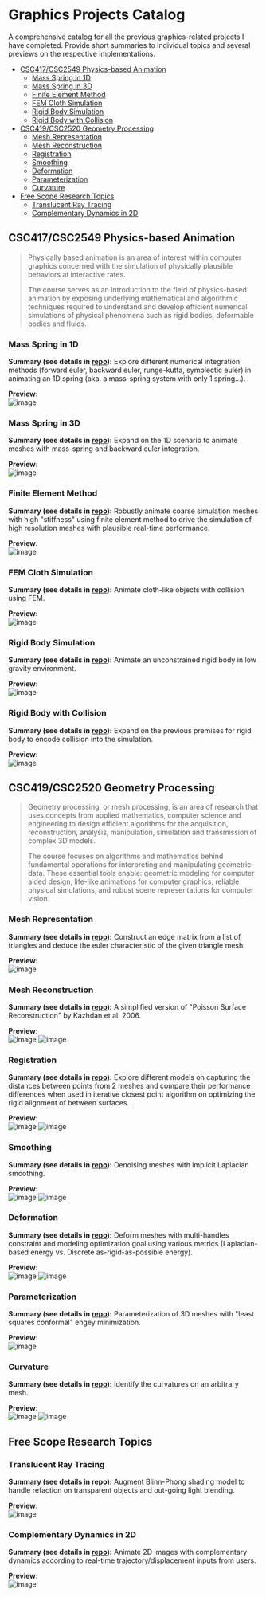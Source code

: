# Graphics Projects Catalog
A comprehensive catalog for all the previous graphics-related projects I have completed. Provide short summaries to individual topics and several previews on the respective implementations.

- [CSC417/CSC2549 Physics-based Animation](#csc417csc2549-physics-based-animation)
  - [Mass Spring in 1D](#mass-spring-in-1d)
  - [Mass Spring in 3D](#mass-spring-in-3d)
  - [Finite Element Method](#finite-element-method)
  - [FEM Cloth Simulation](#fem-cloth-simulation)
  - [Rigid Body Simulation](#rigid-body-simulation)
  - [Rigid Body with Collision](#rigid-body-with-collision)
- [CSC419/CSC2520 Geometry Processing](#csc419csc2520-geometry-processing)
  - [Mesh Representation](#mesh-representation)
  - [Mesh Reconstruction](#mesh-reconstruction)
  - [Registration](#registration)
  - [Smoothing](#smoothing)
  - [Deformation](#deformation)
  - [Parameterization](#parameterization)
  - [Curvature](#curvature)
- [Free Scope Research Topics](#free-scope-research-topics)
  - [Translucent Ray Tracing](#translucent-ray-tracing)
  - [Complementary Dynamics in 2D](#complementary-dynamics-in-2d)

## CSC417/CSC2549 Physics-based Animation
> Physically based animation is an area of interest within computer graphics concerned with the simulation of physically plausible behaviors at interactive rates. 
> 
> The course serves as an introduction to the field of physics-based animation by exposing underlying mathematical and algorithmic techniques required to understand 
> and develop efficient numerical simulations of physical phenomena such as rigid bodies, deformable bodies and fluids. 
  
### Mass Spring in 1D
**Summary (see details in [repo](https://github.com/TRDizer/CSC417_1d-mass-spring)):** 
Explore different numerical integration methods (forward euler, backward euler, runge-kutta, symplectic euler) in animating an 1D spring (aka. a mass-spring system with only 1 spring...).

**Preview:**\
![image](images/1d-mass-spring.gif "literally, the spring")

### Mass Spring in 3D

**Summary (see details in [repo](https://github.com/TRDizer/CSC417_3d-mass-spring)):** 
Expand on the 1D scenario to animate meshes with mass-spring and backward euler integration.

**Preview:**\
![image](images/mass-spring-bunny.gif "springs, but bunny")

### Finite Element Method
**Summary (see details in [repo](https://github.com/TRDizer/CSC417_finite-element-method)):** 
Robustly animate coarse simulation meshes with high "stiffness" using finite element method to drive the simulation of high resolution meshes with plausible real-time performance.

**Preview:**\
![image](images/FEM-armadillo.gif "stiffer than bunnies")

### FEM Cloth Simulation
**Summary (see details in [repo](https://github.com/TRDizer/CSC417_FEM-cloth)):** 
Animate cloth-like objects with collision using FEM.

**Preview:**\
![image](images/FEM-cloth.gif "flatter than armadillo")

### Rigid Body Simulation
**Summary (see details in [repo](https://github.com/TRDizer/CSC417_rigid-body)):** 
Animate an unconstrained rigid body in low gravity environment.

**Preview:**\
![image](images/rigid-body.gif "neither bunny nor armadillo")

### Rigid Body with Collision
**Summary (see details in [repo](https://github.com/TRDizer/CSC417_rigid-body-collision)):** 
Expand on the previous premises for rigid body to encode collision into the simulation.

**Preview:**\
![image](images/rigid-body-contact.gif "bounce FM")

## CSC419/CSC2520 Geometry Processing
> Geometry processing, or mesh processing, is an area of research that uses concepts from applied mathematics, computer science and engineering to design efficient algorithms 
> for the acquisition, reconstruction, analysis, manipulation, simulation and transmission of complex 3D models.
>
> The course focuses on algorithms and mathematics behind fundamental operations for interpreting and manipulating geometric data. These essential tools enable: geometric modeling
> for computer aided design, life-like animations for computer graphics, reliable physical simulations, and robust scene representations for computer vision.

### Mesh Representation
**Summary (see details in [repo](https://github.com/TRDizer/CSC419_geometry-processing-introduction)):** 
Construct an edge matrix from a list of triangles and deduce the euler characteristic of the given triangle mesh.

**Preview:**\
![image](images/bunny-mesh.png "the plain old bunny")

### Mesh Reconstruction
**Summary (see details in [repo](https://github.com/TRDizer/CSC419_mesh-reconstruction)):** 
A simplified version of "Poisson Surface Reconstruction" by Kazhdan et al. 2006.

**Preview:**\
![image](images/pc-mesh-elephant.gif)
![image](images/pc-mesh-hand.gif)

### Registration
**Summary (see details in [repo](https://github.com/TRDizer/CSC419_iterative-closest-point)):** 
Explore different models on capturing the distances between points from 2 meshes and compare their performance differences when used in iterative closest point algorithm on optimizing the rigid alignment of between surfaces.

**Preview:**\
![image](images/max-point-to-point.gif "merging")
![image](images/max-point-to-plane.gif "merging but faster")

### Smoothing
**Summary (see details in [repo](https://github.com/TRDizer/CSC419_surface-smoothing)):** 
Denoising meshes with implicit Laplacian smoothing.

**Preview:**\
![image](images/plane-smooth-geometry.gif)
![image](images/sphere-geometric-smoothing.gif)

### Deformation
**Summary (see details in [repo](https://github.com/TRDizer/CSC419_handle-based-deformation)):** 
Deform meshes with multi-handles constraint and modeling optimization goal using various metrics (Laplacian-based energy vs. Discrete as-rigid-as-possible energy).

**Preview:**\
![image](images/bunny-biharmonic.gif "bunny but handle deformed")
![image](images/knight-arap-large-rotation.gif "smooth criminal")

### Parameterization
**Summary (see details in [repo](https://github.com/TRDizer/CSC419_surface-parametrization)):** 
Parameterization of 3D meshes with "least squares conformal" engey minimization.

**Preview:**\
![image](images/beetle-cycle-screenshots.gif)

### Curvature
**Summary (see details in [repo](https://github.com/TRDizer/CSC419_curvature)):** 
Identify the curvatures on an arbitrary mesh.

**Preview:**\
![image](images/elephant-curvatures.jpg)
![image](images/cartoon-elephant-principal-and-gaussian-curvature.jpg)

## Free Scope Research Topics

### Translucent Ray Tracing
**Summary (see details in [repo](https://gitfront.io/r/terria/47bf00e1cfa6f89b3b41b12c5ed1f344fea2e7ed/translucent-ray-tracing/)):** 
Augment Blinn-Phong shading model to handle refaction on transparent objects and out-going light blending.

**Preview:**\
![image](images/6_few-passes.png)

### Complementary Dynamics in 2D
**Summary (see details in [repo](https://gitfront.io/r/terria/f70bc632a13acd02e512433e8fe77b3a310cd9db/CP_2D_Agumentation/)):** 
Animate 2D images with complementary dynamics according to real-time trajectory/displacement inputs from users.

**Preview:**\
![image](images/cp-amibo.gif)
